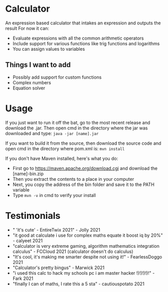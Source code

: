 # Calculator
 An expression based calculator that intakes an expression and outputs the result
 For now it can:
- Evaluate expressions with all the common arithmetic operators
- Include support for various functions like trig functions and logarithms 
- You can assign values to variables
 
## Things I want to add

 - Possibly add support for custom functions
 - Complex numbers
 - Equation solver
 
# Usage
 If you just want to run it off the bat, go to the most recent release and download the .jar. Then open cmd in the directory where the jar was downloaded and type:
 `java -jar [name].jar`
 
 If you want to build it from the source, then download the source code and open cmd in the directory where pom.xml is: `mvn install`
 
 If you don't have Maven installed, here's what you do:
 - First go to https://maven.apache.org/download.cgi and download the [name]-bin.zip
 - Then you extract the contents to a place in your computer
 - Next, you copy the address of the bin folder and save it to the PATH variable
 - Type `mvn -v` in cmd to verify your install


# Testimonials 
 - " 'it's cute' - EntireTwix 2021" - Jolly 2021
 - "it good at calculate i use for complex maths equate it boost iq by 20%" - calyeet 2021
 - "calculator is very extreme gaming, algorithm mathematics integration calculus" - FCCloud 2021 (calculator doesn't do calculus)
 - "It's cool, it's making me smarter despite not using it!" - FearlessDoggo 2021
 - "Calculator's pretty bingus" - Marwick 2021
 - "i used this calc to hack my schools pc i am master hacker !)!)!)!)!" - Fark 2021
 - "finally I can of maths, I rate this a 5 sta" - cautiouspotato 2021
 
 
